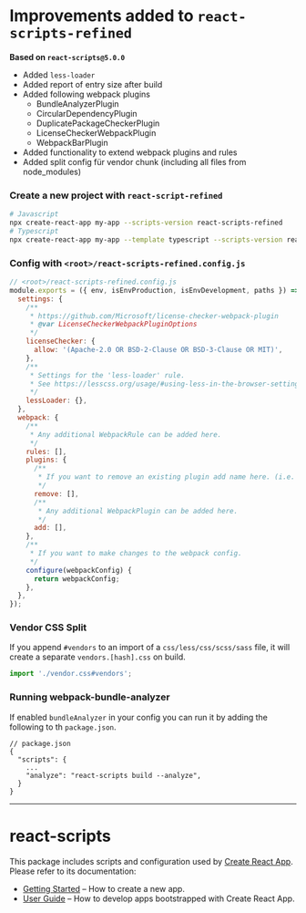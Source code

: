 # Improvements added to `react-scripts-refined`

**Based on `react-scripts@5.0.0`**

- Added `less-loader`
- Added report of entry size after build
- Added following webpack plugins
  - BundleAnalyzerPlugin
  - CircularDependencyPlugin
  - DuplicatePackageCheckerPlugin
  - LicenseCheckerWebpackPlugin
  - WebpackBarPlugin
- Added functionality to extend webpack plugins and rules
- Added split config für vendor chunk (including all files from node_modules)

### Create a new project with `react-script-refined`

```bash
# Javascript
npx create-react-app my-app --scripts-version react-scripts-refined
# Typescript
npx create-react-app my-app --template typescript --scripts-version react-scripts-refined
```

### Config with `<root>/react-scripts-refined.config.js`

```js
// <root>/react-scripts-refined.config.js
module.exports = ({ env, isEnvProduction, isEnvDevelopment, paths }) => ({
  settings: {
    /**
     * https://github.com/Microsoft/license-checker-webpack-plugin
     * @var LicenseCheckerWebpackPluginOptions
     */
    licenseChecker: {
      allow: '(Apache-2.0 OR BSD-2-Clause OR BSD-3-Clause OR MIT)',
    },
    /**
     * Settings for the 'less-loader' rule.
     * See https://lesscss.org/usage/#using-less-in-the-browser-setting-options for info about options.
     */
    lessLoader: {},
  },
  webpack: {
    /**
     * Any additional WebpackRule can be added here.
     */
    rules: [],
    plugins: {
      /**
       * If you want to remove an existing plugin add name here. (i.e. ['WebpackManifestPlugin'])
       */
      remove: [],
      /**
       * Any additional WebpackPlugin can be added here.
       */
      add: [],
    },
    /**
     * If you want to make changes to the webpack config.
     */
    configure(webpackConfig) {
      return webpackConfig;
    },
  },
});
```

### Vendor CSS Split

If you append `#vendors` to an import of a `css/less/css/scss/sass` file, it will create a separate `vendors.[hash].css` on build.

```js
import './vendor.css#vendors';
```

### Running webpack-bundle-analyzer

If enabled `bundleAnalyzer` in your config you can run it by adding the following to th `package.json`.

```
// package.json
{
  "scripts": {
    ...
    "analyze": "react-scripts build --analyze",
  }
}
```

---

# react-scripts

This package includes scripts and configuration used by [Create React App](https://github.com/facebook/create-react-app).<br>
Please refer to its documentation:

- [Getting Started](https://facebook.github.io/create-react-app/docs/getting-started) – How to create a new app.
- [User Guide](https://facebook.github.io/create-react-app/) – How to develop apps bootstrapped with Create React App.
